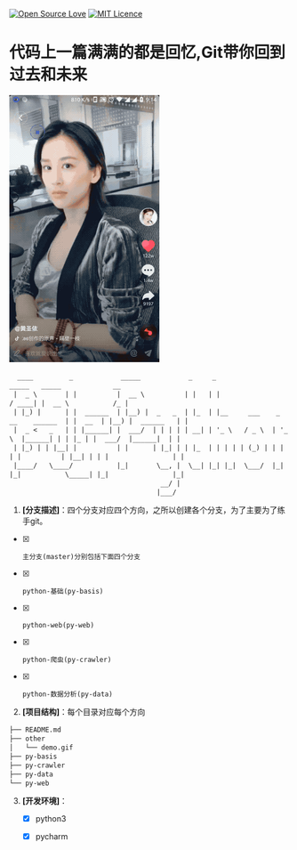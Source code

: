 
[![Open Source Love](https://badges.frapsoft.com/os/v1/open-source.svg?v=103)](https://github.com/ellerbrock/open-source-badge/) [![MIT Licence](https://badges.frapsoft.com/os/mit/mit.svg?v=103)](https://opensource.org/licenses/mit-license.php)      
# 代码上一篇满满的都是回忆,Git带你回到过去和未来

![demo](other/demo.gif)

```
  ____         _            _____            _     _                                 _____   _____             __ 
 |  _ \       | |          |  __ \          | |   | |                               / ____| |  __ \           /_ |
 | |_) |      | |  ______  | |__) |  _   _  | |_  | |__     ___    _ __    ______  | |  __  | |__) |  ______   | |
 |  _ <   _   | | |______| |  ___/  | | | | | __| | '_ \   / _ \  | '_ \  |______| | | |_ | |  ___/  |______|  | |
 | |_) | | |__| |          | |      | |_| | | |_  | | | | | (_) | | | | |          | |__| | | |                | |
 |____/   \____/           |_|       \__, |  \__| |_| |_|  \___/  |_| |_|           \_____| |_|                |_|
                                      __/ |                                                                       
                                     |___/                                                                        
```





1. **[分支描述]**：四个分支对应四个方向，之所以创建各个分支，为了主要为了练手git。

* [x]     主分支(master)分别包括下面四个分支
* [x]     python-基础(py-basis)
* [x]     python-web(py-web)
* [x]     python-爬虫(py-crawler)
* [x]     python-数据分析(py-data) 



2. **[项目结构]**：每个目录对应每个方向


```
├── README.md
├── other
│   └── demo.gif
├── py-basis
├── py-crawler
├── py-data
└── py-web
```

3. **[开发环境]**：
    * [x] python3
    * [x] pycharm


